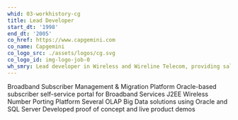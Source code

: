 ```yaml
---
whid: 03-workhistory-cg
title: Lead Developer
start_dt: '1998'
end_dt: '2005'
co_href: https://www.capgemini.com
co_name: Capgemini
co_logo_src: ./assets/logos/cg.svg
co_logo_id: img-logo-job-0
wh_smry: Lead developer in Wireless and Wireline Telecom, providing sales and pre/post-sales engineering support
---
```

Broadband Subscriber Management & Migration Platform
Oracle-based subscriber self-service portal for Broadband Services
J2EE Wireless Number Porting Platform
Several OLAP Big Data solutions using Oracle and SQL Server
Developed proof of concept and live product demos